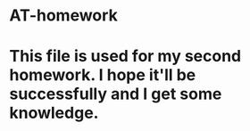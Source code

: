 # AT-homework
# This file is used for my second homework. I hope it'll be successfully and I get some knowledge.
